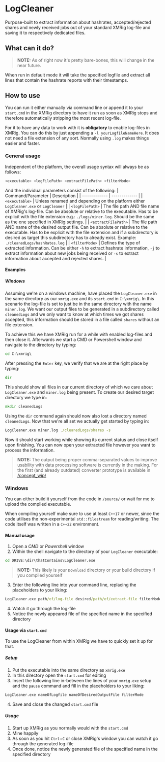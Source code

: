# LogCleaner
Purpose-built to extract information about hashrates, accepted/rejected shares and newly received jobs out of your standard XMRig log-file and saving it to respectively dedicated files.

## What can it do?
> **NOTE:** As of right now it's pretty bare-bones, this will change in the near future.

When run in default mode it will take the specified logfile and extract all lines that contain the hashrate reports with their timestamps.

## How to use
You can run it either manually via command line or append it to your `start.cmd` in the XMRig directory to have it run as soon as XMRig stops and therefore automatically stripping the most recent log-file.

For it to have any data to work with it is **obligatory** to enable log-files in XMRig. You can do this by just appending a `-l yourLogfileNameHere`. It does not need a file extension of any sort. Normally using `.log` makes things easier and faster.

### General usage
Independent of the platform, the overall usage syntax will always be as follows:

```.sh
<executable> <logFilePath> <extractFilePath> <filterMode>
```

And the individual parameters consist of the following:
| Command/Parameter  | Description |
| ------------- | ------------- |
| `<executable>`  | Unless renamed and depending on the platform either `LogCleaner.exe` or `LogCleaner`  |
| `<logFilePath>`  | The file path AND file name of XMRig's log-file. Can be absolute or relative to the executable. Has to be explicit with the file extension e.g.: `./logs/miner.log`. Should be the same as the one specified in XMRig settings.  |
| `<extractFilePath>`  | The file path AND name of the desired output file. Can be absolute or relative to the executable. Has to be explicit with the file extension and if a subdirectory is desired as target this subdirectory has to already exist. Example: `./cleanedLogs/hashRates.log`  |
| `<filterMode>`  | Defines the type of extracted information. Can be either `-h` to extract hashrate information, `-j` to extract information about new jobs being received or `-s` to extract information about accepted and rejected shares.  |

#### Examples
##### Windows
Assuming we're on a windows machine, have placed the `LogCleaner.exe` in the same directory as our `xmrig.exe` and its `start.cmd` in `C:\xmrig\`. In this scenario the log-file is set to just be in the same directory with the name `miner.log`. We want our output files to be generated in a subdirectory called `cleanedLogs` and we only want to know at which times we got shares accepted, this information should be stored in a file called `shares` without an file extension.

To achieve this we have XMRig run for a while with enabled log-files and then close it. Afterwards we start a CMD or Powershell window and navigate to the directory by typing:

```.cmd
cd C:\xmrig\
```

After pressing the `Enter` key, we verify that we are at the right place by typing:

```.cmd
dir
```

This should show all files in our current directory of which we care about `LogCleaner.exe` and `miner.log` being present. To create our desired target directory we type in:

```.cmd
mkdir cleanedLogs
```

Using the `dir` command again should now also lost a directory named `cleanedLogs`. Now that we're all set we actually get started by typing in:

```.cmd
LogCleaner.exe miner.log ./cleanedLogs/shares -s
```

Now it should start working while showing its current status and close itself upon finishing. You can now open your extracted file however you want to process the information.
> **NOTE:** The output being proper comma-separated values to improve usability with data processing software is currently in the making. For the first (and already outdated) converter prototype is available in [/concept_wip/](Dat-Pudding/LogCleaner/concept_wip/)

### Windows
You can either build it yourself from the code in `/source/` or wait for me to upload the compiled executable.

When compiling yourself make sure to use at least `C++17` or newer, since the code utilises the non-experimental `std::filestream` for reading/writing. The code itself was written in a `C++22` environment.

#### Manual usage
 1. Open a *CMD* or *Powershell* window
 2. Within the shell navigate to the directory of your `LogCleaner` executable:

```.cmd
cd DRIVE:\dir\thatContains\LogCleaner.exe
```
> **NOTE:** This likely is your `Download` directory or your build directory if you compiled yourself

 3. Enter the following line into your command line, replacing the placeholders to your liking:
     
```.cmd
LogCleaner.exe path/of/log-file desired/path/of/extract-file filterMode
```

 4. Watch it go through the log-file
 5. Notice the newly appeared file of the specified name in the specified directory 

#### Usage via `start.cmd`
To use the LogCleaner from within XMRig we have to quickly set it up for that.

##### Setup
 1. Put the executable into the same directory as `xmrig.exe`
 2. In this directory open the `start.cmd` for editing 
 3. Insert the following line in-between the lines of your `xmrig.exe` setup and the `pause` command and fill in the placeholders to your liking:

```.bat
LogCleaner.exe nameOfLogfile nameOfDesiredOutputFile filterMode
```
 4. Save and close the changed `start.cmd` file

##### Usage
 1. Start up XMRig as you normally would with the `start.cmd`
 2. Mine happily
 3. As soon as you hit `Ctrl`+`C` or close XMRig's window you can watch it go through the generated log-file
 5. Once done, notice the newly generated file of the specified name in the specified directory 